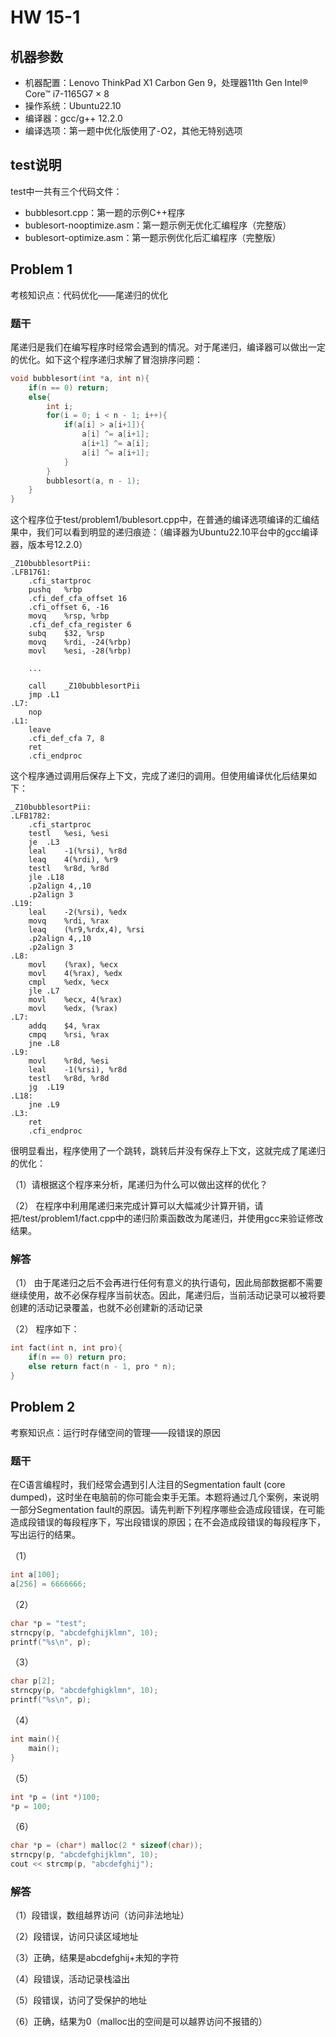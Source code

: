 # HW 15-1

## 机器参数

* 机器配置：Lenovo ThinkPad X1 Carbon Gen 9，处理器11th Gen Intel® Core™ i7-1165G7 × 8
* 操作系统：Ubuntu22.10
* 编译器：gcc/g++ 12.2.0
* 编译选项：第一题中优化版使用了-O2，其他无特别选项

## test说明

test中一共有三个代码文件：

* bubblesort.cpp：第一题的示例C++程序
* bublesort-nooptimize.asm：第一题示例无优化汇编程序（完整版）
* bublesort-optimize.asm：第一题示例优化后汇编程序（完整版）

## Problem 1 

考核知识点：代码优化——尾递归的优化

### 题干

尾递归是我们在编写程序时经常会遇到的情况。对于尾递归，编译器可以做出一定的优化。如下这个程序递归求解了冒泡排序问题：

```c++
void bubblesort(int *a, int n){
    if(n == 0) return;
    else{
        int i;
        for(i = 0; i < n - 1; i++){
            if(a[i] > a[i+1]){
                a[i] ^= a[i+1];
                a[i+1] ^= a[i];
                a[i] ^= a[i+1];
            }
        }
        bubblesort(a, n - 1);
    }
}
```

这个程序位于test/problem1/bublesort.cpp中，在普通的编译选项编译的汇编结果中，我们可以看到明显的递归痕迹：（编译器为Ubuntu22.10平台中的gcc编译器，版本号12.2.0）

```assembly
_Z10bubblesortPii:
.LFB1761:
	.cfi_startproc
	pushq	%rbp
	.cfi_def_cfa_offset 16
	.cfi_offset 6, -16
	movq	%rsp, %rbp
	.cfi_def_cfa_register 6
	subq	$32, %rsp
	movq	%rdi, -24(%rbp)
	movl	%esi, -28(%rbp)
	
	... 
	
	call	_Z10bubblesortPii
	jmp	.L1
.L7:
	nop
.L1:
	leave
	.cfi_def_cfa 7, 8
	ret
	.cfi_endproc
```

这个程序通过调用后保存上下文，完成了递归的调用。但使用编译优化后结果如下：

```assembly
_Z10bubblesortPii:
.LFB1782:
	.cfi_startproc
	testl	%esi, %esi
	je	.L3
	leal	-1(%rsi), %r8d
	leaq	4(%rdi), %r9
	testl	%r8d, %r8d
	jle	.L18
	.p2align 4,,10
	.p2align 3
.L19:
	leal	-2(%rsi), %edx
	movq	%rdi, %rax
	leaq	(%r9,%rdx,4), %rsi
	.p2align 4,,10
	.p2align 3
.L8:
	movl	(%rax), %ecx
	movl	4(%rax), %edx
	cmpl	%edx, %ecx
	jle	.L7
	movl	%ecx, 4(%rax)
	movl	%edx, (%rax)
.L7:
	addq	$4, %rax
	cmpq	%rsi, %rax
	jne	.L8
.L9:
	movl	%r8d, %esi
	leal	-1(%rsi), %r8d
	testl	%r8d, %r8d
	jg	.L19
.L18:
	jne	.L9
.L3:
	ret
	.cfi_endproc
```

很明显看出，程序使用了一个跳转，跳转后并没有保存上下文，这就完成了尾递归的优化：

（1）请根据这个程序来分析，尾递归为什么可以做出这样的优化？

（2） 在程序中利用尾递归来完成计算可以大幅减少计算开销，请把/test/problem1/fact.cpp中的递归阶乘函数改为尾递归，并使用gcc来验证修改结果。

### 解答

（1） 由于尾递归之后不会再进行任何有意义的执行语句，因此局部数据都不需要继续使用，故不必保存程序当前状态。因此，尾递归后，当前活动记录可以被将要创建的活动记录覆盖，也就不必创建新的活动记录

（2） 程序如下：

```c++
int fact(int n, int pro){
    if(n == 0) return pro;
    else return fact(n - 1, pro * n);
}
```



## Problem 2

考察知识点：运行时存储空间的管理——段错误的原因

### 题干

在C语言编程时，我们经常会遇到引人注目的Segmentation fault (core dumped)，这时坐在电脑前的你可能会束手无策。本题将通过几个案例，来说明一部分Segmentation fault的原因。请先判断下列程序哪些会造成段错误，在可能造成段错误的每段程序下，写出段错误的原因；在不会造成段错误的每段程序下，写出运行的结果。

（1）

```c++
int a[100];
a[256] = 6666666;
```

（2）

```c++
char *p = "test";
strncpy(p, "abcdefghijklmn", 10);
printf("%s\n", p);
```

（3）

```c++
char p[2];
strncpy(p, "abcdefghigklmn", 10);
printf("%s\n", p);
```

（4）

```c++
int main(){
    main();
}
```

（5）

```c++
int *p = (int *)100;
*p = 100;
```

（6）

```c++
char *p = (char*) malloc(2 * sizeof(char));
strncpy(p, "abcdefghijklmn", 10);
cout << strcmp(p, "abcdefghij");
```

### 解答

（1）段错误，数组越界访问（访问非法地址）

（2）段错误，访问只读区域地址

（3）正确，结果是abcdefghij+未知的字符

（4）段错误，活动记录栈溢出

（5）段错误，访问了受保护的地址

（6）正确，结果为0（malloc出的空间是可以越界访问不报错的）